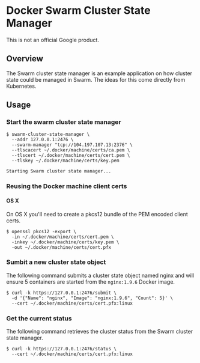 # Docker Swarm Cluster State Manager

This is not an official Google product.

## Overview

The Swarm cluster state manager is an example application on how cluster state could be managed in Swarm. The ideas for this come directly from Kubernetes.

## Usage

### Start the swarm cluster state manager

```
$ swarm-cluster-state-manager \
  --addr 127.0.0.1:2476 \
  --swarm-manager "tcp://104.197.107.13:2376" \
  --tlscacert ~/.docker/machine/certs/ca.pem \
  --tlscert ~/.docker/machine/certs/cert.pem \
  --tlskey ~/.docker/machine/certs/key.pem
```
```
Starting Swarm cluster state manager...
```

### Reusing the Docker machine client certs

#### OS X

On OS X you'll need to create a pkcs12 bundle of the PEM encoded client certs.

```
$ openssl pkcs12 -export \
  -in ~/.docker/machine/certs/cert.pem \
  -inkey ~/.docker/machine/certs/key.pem \
  -out ~/.docker/machine/certs/cert.pfx 
```

### Sumbit a new cluster state object

The following command submits a cluster state object named nginx and will ensure 5
containers are started from the `nginx:1.9.6` Docker image.

```
$ curl -k https://127.0.0.1:2476/submit \
  -d '{"Name": "nginx", "Image": "nginx:1.9.6", "Count": 5}' \
  --cert ~/.docker/machine/certs/cert.pfx:linux
```

### Get the current status

The following command retrieves the cluster status from the Swarm cluster state manager.

```
$ curl -k https://127.0.0.1:2476/status \
  --cert ~/.docker/machine/certs/cert.pfx:linux
```
